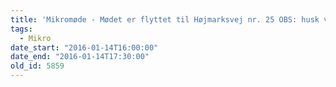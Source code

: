 ```yaml
---
title: 'Mikromøde - Mødet er flyttet til Højmarksvej nr. 25 OBS: husk varmt tøj!'
tags:
  - Mikro
date_start: "2016-01-14T16:00:00"
date_end: "2016-01-14T17:30:00"
old_id: 5859
---
```

